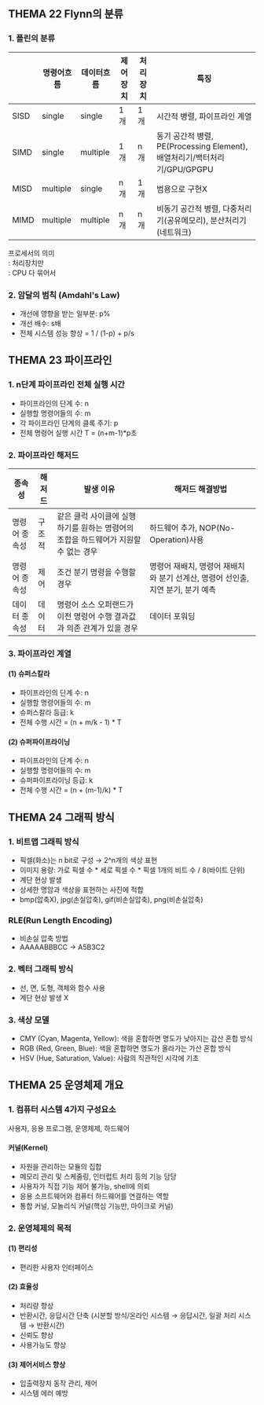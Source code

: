 ## **THEMA 22 Flynn의 분류**

### 1. 플린의 분류
| |명령어흐름|데이터흐름|제어장치|처리장치|특징|
|---|---|---|---|---|---|
|SISD|single|single|1개|1개|시간적 병렬, 파이프라인 계열|
|SIMD|single|multiple|1개|n개|동기 공간적 병렬, PE(Processing Element), 배열처리기/백터처리기/GPU/GPGPU|
|MISD|multiple|single|n개|1개|범용으로 구현X|
|MIMD|multiple|multiple|n개|n개|비동기 공간적 병렬, 다중처리기(공유메모리), 분산처리기(네트워크)|

프로세서의 의미  
: 처리장치만  
: CPU 다 묶어서  

### 2. 암달의 범칙 (Amdahl's Law)
- 개선에 영향을 받는 일부분: p%
- 개선 배수: s배
- 전체 시스템 성능 향상 = 1 / (1-p) + p/s



## **THEMA 23 파이프라인**
### 1. n단계 파이프라인 전체 실행 시간
- 파이프라인의 단계 수: n
- 실행할 명령어들의 수: m
- 각 파이프라인 단계의 클록 주기: p
- 전체 명령어 실행 시간 T = (n+m-1)*p초

### 2. 파이프라인 해저드
|종속성|해저드|발생 이유|해저드 해결방법|
|---|---|---|---|
|명령어 종속성|구조적|같은 클럭 사이클에 실행하기를 원하는 명령어의 조합을 하드웨어가 지원할 수 없는 경우|하드웨어 추가, NOP(No-Operation)사용|
|명령어 종속성|제어|조건 분기 명령을 수행할 경우|명령어 재배치, 명령어 재배치와 분기 선계산, 명령어 선인출, 지연 분기, 분기 예측|
|데이터 종속성|데이터|명령어 소스 오퍼랜드가 이전 명령어 수행 결과값과 의존 관계가 있을 경우|데이터 포워딩|

### 3. 파이프라인 계열
#### (1) 슈퍼스칼라
- 파이프라인의 단계 수: n
- 실행할 명령어들의 수: m
- 슈퍼스칼라 등급: k
- 전체 수행 시간 = (n + m/k - 1) * T

#### (2) 슈퍼파이프라이닝
- 파이프라인의 단계 수: n
- 실행할 명령어들의 수: m
- 슈퍼파이프라이닝 등급: k
- 전체 수행 시간 = (n + (m-1)/k) * T



## **THEMA 24 그래픽 방식**

### 1. 비트맵 그래픽 방식
- 픽셀(화소)는 n bit로 구성 → 2^n개의 색상 표현
- 이미지 용량: 가로 픽셀 수 * 세로 픽셀 수 * 픽셀 1개의 비트 수 / 8(바이트 단위)
- 계단 현상 발생
- 상세한 명암과 색상을 표현하는 사진에 적합
- bmp(압축X), jpg(손실압축), gif(비손실압축), png(비손실압축)

### RLE(Run Length Encoding)
- 비손실 압축 방법
- AAAAABBBCC → A5B3C2

### 2. 벡터 그래픽 방식
- 선, 면, 도형, 객체와 함수 사용
- 계단 현상 발생 X

### 3. 색상 모델
- CMY (Cyan, Magenta, Yellow): 색을 혼합하면 명도가 낮아지는 감산 혼합 방식
- RGB (Red, Green, Blue): 색을 혼합하면 명도가 올라가는 가산 혼합 방식
- HSV (Hue, Saturation, Value): 사람의 직관적인 시각에 기초



## **THEMA 25 운영체제 개요**

### 1. 컴퓨터 시스템 4가지 구성요소
사용자, 응용 프로그램, 운영체제, 하드웨어

#### 커널(Kernel)
- 자원을 관리하는 모듈의 집합
- 메모리 관리 및 스케줄링, 인터럽트 처리 등의 기능 담당
- 사용자가 직접 기능 제어 불가능, shell에 의뢰
- 응용 소프트웨어와 컴퓨터 하드웨어를 연결하는 역할
- 통합 커널, 모놀리식 커널(핵심 기능만, 마이크로 커널)

### 2. 운영체제의 목적
#### (1) 편리성
- 편리한 사용자 인터페이스

#### (2) 효율성
- 처리량 향상
- 반환시간, 응답시간 단축 (시분할 방식/온라인 시스템 → 응답시간, 일괄 처리 시스템 → 반환시간)
- 신뢰도 향상
- 사용가능도 향상

#### (3) 제어서비스 향상
- 입출력장치 동작 관리, 제어
- 시스템 에러 예방

